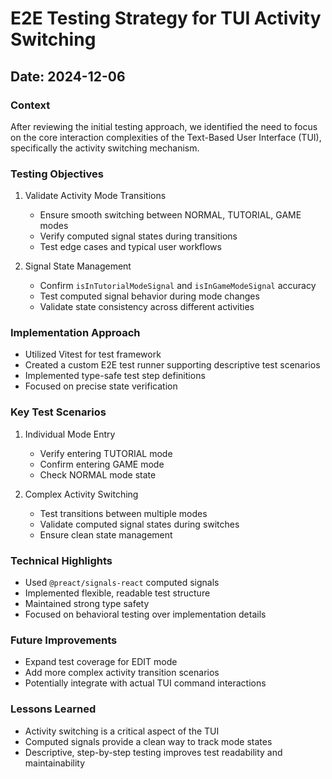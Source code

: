 # E2E Testing Strategy for TUI Activity Switching

## Date: 2024-12-06

### Context
After reviewing the initial testing approach, we identified the need to focus on the core interaction complexities of the Text-Based User Interface (TUI), specifically the activity switching mechanism.

### Testing Objectives
1. Validate Activity Mode Transitions
   - Ensure smooth switching between NORMAL, TUTORIAL, GAME modes
   - Verify computed signal states during transitions
   - Test edge cases and typical user workflows

2. Signal State Management
   - Confirm `isInTutorialModeSignal` and `isInGameModeSignal` accuracy
   - Test computed signal behavior during mode changes
   - Validate state consistency across different activities

### Implementation Approach
- Utilized Vitest for test framework
- Created a custom E2E test runner supporting descriptive test scenarios
- Implemented type-safe test step definitions
- Focused on precise state verification

### Key Test Scenarios
1. Individual Mode Entry
   - Verify entering TUTORIAL mode
   - Confirm entering GAME mode
   - Check NORMAL mode state

2. Complex Activity Switching
   - Test transitions between multiple modes
   - Validate computed signal states during switches
   - Ensure clean state management

### Technical Highlights
- Used `@preact/signals-react` computed signals
- Implemented flexible, readable test structure
- Maintained strong type safety
- Focused on behavioral testing over implementation details

### Future Improvements
- Expand test coverage for EDIT mode
- Add more complex activity transition scenarios
- Potentially integrate with actual TUI command interactions

### Lessons Learned
- Activity switching is a critical aspect of the TUI
- Computed signals provide a clean way to track mode states
- Descriptive, step-by-step testing improves test readability and maintainability
